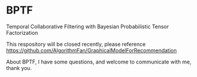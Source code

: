 # BPTF
Temporal Collaborative Filtering with Bayesian Probabilistic Tensor Factorization

This respository will be closed recently, please reference https://github.com/AlgorithmFan/GraphicalModelForRecommendation

About BPTF, I have some questions, and welcome to communicate with me, thank you.
